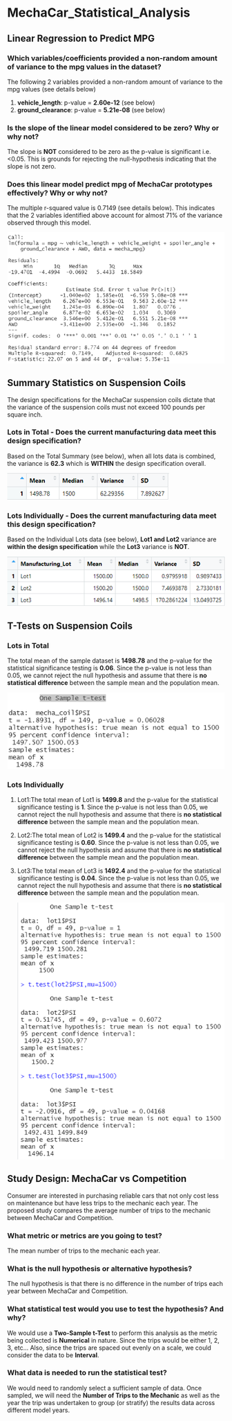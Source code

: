 # MechaCar_Statistical_Analysis

## Linear Regression to Predict MPG

### Which variables/coefficients provided a non-random amount of variance to the mpg values in the dataset?
The following 2 variables provided a non-random amount of variance to the mpg values (see details below)
1) **vehicle_length**: p-value = **2.60e-12** (see below)
2) **ground_clearance**: p-value = **5.21e-08** (see below)


### Is the slope of the linear model considered to be zero? Why or why not?
The slope is **NOT** considered to be zero as the p-value is significant i.e. <0.05. This is grounds for rejecting the null-hypothesis indicating that the slope is not zero.

### Does this linear model predict mpg of MechaCar prototypes effectively? Why or why not?
The multiple r-squared value is 0.7149 (see details below). This indicates that the 2 variables identified above account for almost 71% of the variance observed through this model.

  ![Stats Summary](https://github.com/SBaig01/MechaCar_Statistical_Analysis/blob/1cb0e521b67fe303df807d727a3768cfee50e2f3/mecha_mpg%20Summarylm.png)

## Summary Statistics on Suspension Coils
The design specifications for the MechaCar suspension coils dictate that the variance of the suspension coils must not exceed 100 pounds per square inch.

### Lots in Total - Does the current manufacturing data meet this design specification?
Based on the Total Summary (see below), when all lots data is combined, the variance is **62.3** which is **WITHIN** the design specification overall.

  ![Total Summary](https://github.com/SBaig01/MechaCar_Statistical_Analysis/blob/d6c66cc9e314491c85ca56c80dfbb9e79a23f655/Total%20Summary.png)

### Lots Individually - Does the current manufacturing data meet this design specification?
Based on the Individual Lots data (see below), **Lot1 and Lot2** variance are **within the design specification** while the **Lot3** variance is **NOT**. 

  ![Lot Summary](https://github.com/SBaig01/MechaCar_Statistical_Analysis/blob/d6c66cc9e314491c85ca56c80dfbb9e79a23f655/Lot%20Summary.png)

## T-Tests on Suspension Coils

### Lots in Total
The total mean of the sample dataset is **1498.78** and the p-value for the statistical significance testing is **0.06**. Since the p-value is not less than 0.05, we cannot reject the null hypothesis and assume that there is **no statistical difference** between the sample mean and the population mean.

  ![Total t-test](https://github.com/SBaig01/MechaCar_Statistical_Analysis/blob/59ed18c7b609d0dd1026d4478300ae0fdaf689ee/One%20Sample%20t-test.png)

### Lots Individually
1) Lot1:The total mean of Lot1 is **1499.8** and the p-value for the statistical significance testing is **1**. Since the p-value is not less than 0.05, we cannot reject the null hypothesis and assume that there is **no statistical difference** between the sample mean and the population mean.
2) Lot2:The total mean of Lot2 is **1499.4** and the p-value for the statistical significance testing is **0.60**. Since the p-value is not less than 0.05, we cannot reject the null hypothesis and assume that there is **no statistical difference** between the sample mean and the population mean.
3) Lot3:The total mean of Lot3 is **1492.4** and the p-value for the statistical significance testing is **0.04**. Since the p-value is not less than 0.05, we cannot reject the null hypothesis and assume that there is **no statistical difference** between the sample mean and the population mean.

   ![Lots t-test](https://github.com/SBaig01/MechaCar_Statistical_Analysis/blob/59ed18c7b609d0dd1026d4478300ae0fdaf689ee/Lot%20t-test.png)

## Study Design: MechaCar vs Competition
Consumer are interested in purchasing reliable cars that not only cost less on maintenance but have less trips to the mechanic each year. The proposed study compares the average number of trips to the mechanic between MechaCar and Competition. 

### What metric or metrics are you going to test?
The mean number of trips to the mechanic each year.

### What is the null hypothesis or alternative hypothesis?
The null hypothesis is that there is no difference in the number of trips each year between MechaCar and Competition.

### What statistical test would you use to test the hypothesis? And why?
We would use a **Two-Sample t-Test** to perform this analysis as the metric being collected is **Numerical** in nature. Since the trips would be either 1, 2, 3, etc... Also, since the trips are spaced out evenly on a scale, we could consider the data to be **Interval**.

### What data is needed to run the statistical test?
We would need to randomly select a sufficient sample of data. Once sampled, we will need the **Number of Trips to the Mechanic** as well as the year the trip was undertaken to group (or stratify) the results data across different model years.
